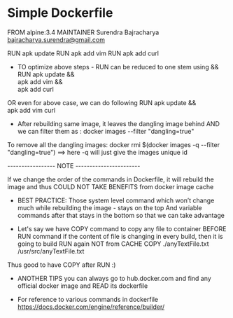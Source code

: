 Simple Dockerfile
===================
FROM alpine:3.4
MAINTAINER Surendra Bajracharya bajracharya.surendra@gmail.com

RUN apk update
RUN apk add vim
RUN apk add curl


* TO optimize above steps - RUN can be reduced to one stem using && 
 RUN apk update && \
    apk add vim && \
    apk add curl

 OR even for above case, we can do following
 RUN apk update && \
     apk add vim curl


* After rebuilding same image, it leaves the dangling image behind AND we can filter them as :
 docker images --filter "dangling=true"

 To remove all the dangling images:
 docker rmi $(docker images -q --filter "dangling=true") ==> here -q will just give the images unique id

 ----------------- NOTE -----------------------

 If we change the order of the commands in Dockerfile, it will rebuild the image and thus COULD NOT TAKE BENEFITS from docker image cache

 * BEST PRACTICE:
 Those system level command which won’t change much while rebuilding the image - stays on the top
 And variable commands after that stays in the bottom so that we can take advantage


* Let's say we have COPY command to copy any file to container BEFORE RUN command
 if the content of file is changing in every build, then it is going to build RUN again NOT from CACHE
 COPY ./anyTextFile.txt /usr/src/anyTextFile.txt

 Thus good to have COPY after RUN :)

 * ANOTHER TIPS
 you can always go to hub.docker.com and find any official docker image and READ its dockerfile

  * For reference to various commands in dockerfile
 https://docs.docker.com/engine/reference/builder/